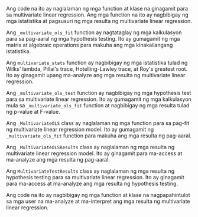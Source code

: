 Ang code na ito ay naglalaman ng mga function at klase na ginagamit para sa multivariate linear regression. Ang mga function na ito ay nagbibigay ng mga istatistika at pagsusuri ng mga resulta ng multivariate linear regression.

Ang `_multivariate_ols_fit` function ay nagtataglay ng mga kalkulasyon para sa pag-aaral ng mga hypothesis testing. Ito ay gumagamit ng mga matrix at algebraic operations para makuha ang mga kinakailangang istatistika.

Ang `multivariate_stats` function ay nagbibigay ng mga istatistika tulad ng Wilks' lambda, Pillai's trace, Hotelling-Lawley trace, at Roy's greatest root. Ito ay ginagamit upang ma-analyze ang mga resulta ng multivariate linear regression.

Ang `_multivariate_ols_test` function ay nagbibigay ng mga hypothesis test para sa multivariate linear regression. Ito ay gumagamit ng mga kalkulasyon mula sa `_multivariate_ols_fit` function at nagbibigay ng mga resulta tulad ng p-value at F-value.

Ang `_MultivariateOLS` class ay naglalaman ng mga function para sa pag-fit ng multivariate linear regression model. Ito ay gumagamit ng `_multivariate_ols_fit` function para makuha ang mga resulta ng pag-aaral.

Ang `_MultivariateOLSResults` class ay naglalaman ng mga resulta ng multivariate linear regression model. Ito ay ginagamit para ma-access at ma-analyze ang mga resulta ng pag-aaral.

Ang `MultivariateTestResults` class ay naglalaman ng mga resulta ng hypothesis testing para sa multivariate linear regression. Ito ay ginagamit para ma-access at ma-analyze ang mga resulta ng hypothesis testing.

Ang code na ito ay nagbibigay ng mga function at klase na nagpapahintulot sa mga user na ma-analyze at ma-interpret ang mga resulta ng multivariate linear regression.